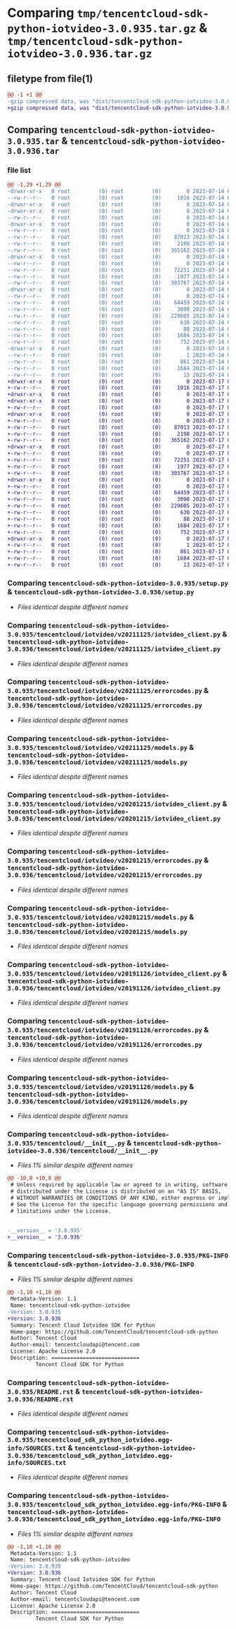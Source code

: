 # Comparing `tmp/tencentcloud-sdk-python-iotvideo-3.0.935.tar.gz` & `tmp/tencentcloud-sdk-python-iotvideo-3.0.936.tar.gz`

## filetype from file(1)

```diff
@@ -1 +1 @@
-gzip compressed data, was "dist/tencentcloud-sdk-python-iotvideo-3.0.935.tar", last modified: Fri Jul 14 00:32:53 2023, max compression
+gzip compressed data, was "dist/tencentcloud-sdk-python-iotvideo-3.0.936.tar", last modified: Mon Jul 17 00:29:19 2023, max compression
```

## Comparing `tencentcloud-sdk-python-iotvideo-3.0.935.tar` & `tencentcloud-sdk-python-iotvideo-3.0.936.tar`

### file list

```diff
@@ -1,29 +1,29 @@
-drwxr-xr-x   0 root         (0) root         (0)        0 2023-07-14 00:32:53.000000 tencentcloud-sdk-python-iotvideo-3.0.935/
--rw-r--r--   0 root         (0) root         (0)     1016 2023-07-14 00:32:52.000000 tencentcloud-sdk-python-iotvideo-3.0.935/setup.py
-drwxr-xr-x   0 root         (0) root         (0)        0 2023-07-14 00:32:53.000000 tencentcloud-sdk-python-iotvideo-3.0.935/tencentcloud/
-drwxr-xr-x   0 root         (0) root         (0)        0 2023-07-14 00:32:53.000000 tencentcloud-sdk-python-iotvideo-3.0.935/tencentcloud/iotvideo/
--rw-r--r--   0 root         (0) root         (0)        0 2023-07-14 00:32:52.000000 tencentcloud-sdk-python-iotvideo-3.0.935/tencentcloud/iotvideo/__init__.py
-drwxr-xr-x   0 root         (0) root         (0)        0 2023-07-14 00:32:53.000000 tencentcloud-sdk-python-iotvideo-3.0.935/tencentcloud/iotvideo/v20211125/
--rw-r--r--   0 root         (0) root         (0)        0 2023-07-14 00:32:52.000000 tencentcloud-sdk-python-iotvideo-3.0.935/tencentcloud/iotvideo/v20211125/__init__.py
--rw-r--r--   0 root         (0) root         (0)    87013 2023-07-14 00:32:52.000000 tencentcloud-sdk-python-iotvideo-3.0.935/tencentcloud/iotvideo/v20211125/iotvideo_client.py
--rw-r--r--   0 root         (0) root         (0)     2198 2023-07-14 00:32:52.000000 tencentcloud-sdk-python-iotvideo-3.0.935/tencentcloud/iotvideo/v20211125/errorcodes.py
--rw-r--r--   0 root         (0) root         (0)   365162 2023-07-14 00:32:53.000000 tencentcloud-sdk-python-iotvideo-3.0.935/tencentcloud/iotvideo/v20211125/models.py
-drwxr-xr-x   0 root         (0) root         (0)        0 2023-07-14 00:32:53.000000 tencentcloud-sdk-python-iotvideo-3.0.935/tencentcloud/iotvideo/v20201215/
--rw-r--r--   0 root         (0) root         (0)        0 2023-07-14 00:32:53.000000 tencentcloud-sdk-python-iotvideo-3.0.935/tencentcloud/iotvideo/v20201215/__init__.py
--rw-r--r--   0 root         (0) root         (0)    72251 2023-07-14 00:32:53.000000 tencentcloud-sdk-python-iotvideo-3.0.935/tencentcloud/iotvideo/v20201215/iotvideo_client.py
--rw-r--r--   0 root         (0) root         (0)     1977 2023-07-14 00:32:53.000000 tencentcloud-sdk-python-iotvideo-3.0.935/tencentcloud/iotvideo/v20201215/errorcodes.py
--rw-r--r--   0 root         (0) root         (0)   303767 2023-07-14 00:32:53.000000 tencentcloud-sdk-python-iotvideo-3.0.935/tencentcloud/iotvideo/v20201215/models.py
-drwxr-xr-x   0 root         (0) root         (0)        0 2023-07-14 00:32:53.000000 tencentcloud-sdk-python-iotvideo-3.0.935/tencentcloud/iotvideo/v20191126/
--rw-r--r--   0 root         (0) root         (0)        0 2023-07-14 00:32:53.000000 tencentcloud-sdk-python-iotvideo-3.0.935/tencentcloud/iotvideo/v20191126/__init__.py
--rw-r--r--   0 root         (0) root         (0)    64459 2023-07-14 00:32:53.000000 tencentcloud-sdk-python-iotvideo-3.0.935/tencentcloud/iotvideo/v20191126/iotvideo_client.py
--rw-r--r--   0 root         (0) root         (0)     3098 2023-07-14 00:32:53.000000 tencentcloud-sdk-python-iotvideo-3.0.935/tencentcloud/iotvideo/v20191126/errorcodes.py
--rw-r--r--   0 root         (0) root         (0)   229605 2023-07-14 00:32:53.000000 tencentcloud-sdk-python-iotvideo-3.0.935/tencentcloud/iotvideo/v20191126/models.py
--rw-r--r--   0 root         (0) root         (0)      630 2023-07-14 00:32:52.000000 tencentcloud-sdk-python-iotvideo-3.0.935/tencentcloud/__init__.py
--rw-r--r--   0 root         (0) root         (0)       88 2023-07-14 00:32:53.000000 tencentcloud-sdk-python-iotvideo-3.0.935/setup.cfg
--rw-r--r--   0 root         (0) root         (0)     1684 2023-07-14 00:32:53.000000 tencentcloud-sdk-python-iotvideo-3.0.935/PKG-INFO
--rw-r--r--   0 root         (0) root         (0)      752 2023-07-14 00:32:52.000000 tencentcloud-sdk-python-iotvideo-3.0.935/README.rst
-drwxr-xr-x   0 root         (0) root         (0)        0 2023-07-14 00:32:53.000000 tencentcloud-sdk-python-iotvideo-3.0.935/tencentcloud_sdk_python_iotvideo.egg-info/
--rw-r--r--   0 root         (0) root         (0)        1 2023-07-14 00:32:53.000000 tencentcloud-sdk-python-iotvideo-3.0.935/tencentcloud_sdk_python_iotvideo.egg-info/dependency_links.txt
--rw-r--r--   0 root         (0) root         (0)      861 2023-07-14 00:32:53.000000 tencentcloud-sdk-python-iotvideo-3.0.935/tencentcloud_sdk_python_iotvideo.egg-info/SOURCES.txt
--rw-r--r--   0 root         (0) root         (0)     1684 2023-07-14 00:32:53.000000 tencentcloud-sdk-python-iotvideo-3.0.935/tencentcloud_sdk_python_iotvideo.egg-info/PKG-INFO
--rw-r--r--   0 root         (0) root         (0)       13 2023-07-14 00:32:53.000000 tencentcloud-sdk-python-iotvideo-3.0.935/tencentcloud_sdk_python_iotvideo.egg-info/top_level.txt
+drwxr-xr-x   0 root         (0) root         (0)        0 2023-07-17 00:29:19.000000 tencentcloud-sdk-python-iotvideo-3.0.936/
+-rw-r--r--   0 root         (0) root         (0)     1016 2023-07-17 00:29:19.000000 tencentcloud-sdk-python-iotvideo-3.0.936/setup.py
+drwxr-xr-x   0 root         (0) root         (0)        0 2023-07-17 00:29:19.000000 tencentcloud-sdk-python-iotvideo-3.0.936/tencentcloud/
+drwxr-xr-x   0 root         (0) root         (0)        0 2023-07-17 00:29:19.000000 tencentcloud-sdk-python-iotvideo-3.0.936/tencentcloud/iotvideo/
+-rw-r--r--   0 root         (0) root         (0)        0 2023-07-17 00:29:19.000000 tencentcloud-sdk-python-iotvideo-3.0.936/tencentcloud/iotvideo/__init__.py
+drwxr-xr-x   0 root         (0) root         (0)        0 2023-07-17 00:29:19.000000 tencentcloud-sdk-python-iotvideo-3.0.936/tencentcloud/iotvideo/v20211125/
+-rw-r--r--   0 root         (0) root         (0)        0 2023-07-17 00:29:19.000000 tencentcloud-sdk-python-iotvideo-3.0.936/tencentcloud/iotvideo/v20211125/__init__.py
+-rw-r--r--   0 root         (0) root         (0)    87013 2023-07-17 00:29:19.000000 tencentcloud-sdk-python-iotvideo-3.0.936/tencentcloud/iotvideo/v20211125/iotvideo_client.py
+-rw-r--r--   0 root         (0) root         (0)     2198 2023-07-17 00:29:19.000000 tencentcloud-sdk-python-iotvideo-3.0.936/tencentcloud/iotvideo/v20211125/errorcodes.py
+-rw-r--r--   0 root         (0) root         (0)   365162 2023-07-17 00:29:19.000000 tencentcloud-sdk-python-iotvideo-3.0.936/tencentcloud/iotvideo/v20211125/models.py
+drwxr-xr-x   0 root         (0) root         (0)        0 2023-07-17 00:29:19.000000 tencentcloud-sdk-python-iotvideo-3.0.936/tencentcloud/iotvideo/v20201215/
+-rw-r--r--   0 root         (0) root         (0)        0 2023-07-17 00:29:19.000000 tencentcloud-sdk-python-iotvideo-3.0.936/tencentcloud/iotvideo/v20201215/__init__.py
+-rw-r--r--   0 root         (0) root         (0)    72251 2023-07-17 00:29:19.000000 tencentcloud-sdk-python-iotvideo-3.0.936/tencentcloud/iotvideo/v20201215/iotvideo_client.py
+-rw-r--r--   0 root         (0) root         (0)     1977 2023-07-17 00:29:19.000000 tencentcloud-sdk-python-iotvideo-3.0.936/tencentcloud/iotvideo/v20201215/errorcodes.py
+-rw-r--r--   0 root         (0) root         (0)   303767 2023-07-17 00:29:19.000000 tencentcloud-sdk-python-iotvideo-3.0.936/tencentcloud/iotvideo/v20201215/models.py
+drwxr-xr-x   0 root         (0) root         (0)        0 2023-07-17 00:29:19.000000 tencentcloud-sdk-python-iotvideo-3.0.936/tencentcloud/iotvideo/v20191126/
+-rw-r--r--   0 root         (0) root         (0)        0 2023-07-17 00:29:19.000000 tencentcloud-sdk-python-iotvideo-3.0.936/tencentcloud/iotvideo/v20191126/__init__.py
+-rw-r--r--   0 root         (0) root         (0)    64459 2023-07-17 00:29:19.000000 tencentcloud-sdk-python-iotvideo-3.0.936/tencentcloud/iotvideo/v20191126/iotvideo_client.py
+-rw-r--r--   0 root         (0) root         (0)     3098 2023-07-17 00:29:19.000000 tencentcloud-sdk-python-iotvideo-3.0.936/tencentcloud/iotvideo/v20191126/errorcodes.py
+-rw-r--r--   0 root         (0) root         (0)   229605 2023-07-17 00:29:19.000000 tencentcloud-sdk-python-iotvideo-3.0.936/tencentcloud/iotvideo/v20191126/models.py
+-rw-r--r--   0 root         (0) root         (0)      630 2023-07-17 00:29:19.000000 tencentcloud-sdk-python-iotvideo-3.0.936/tencentcloud/__init__.py
+-rw-r--r--   0 root         (0) root         (0)       88 2023-07-17 00:29:19.000000 tencentcloud-sdk-python-iotvideo-3.0.936/setup.cfg
+-rw-r--r--   0 root         (0) root         (0)     1684 2023-07-17 00:29:19.000000 tencentcloud-sdk-python-iotvideo-3.0.936/PKG-INFO
+-rw-r--r--   0 root         (0) root         (0)      752 2023-07-17 00:29:19.000000 tencentcloud-sdk-python-iotvideo-3.0.936/README.rst
+drwxr-xr-x   0 root         (0) root         (0)        0 2023-07-17 00:29:19.000000 tencentcloud-sdk-python-iotvideo-3.0.936/tencentcloud_sdk_python_iotvideo.egg-info/
+-rw-r--r--   0 root         (0) root         (0)        1 2023-07-17 00:29:19.000000 tencentcloud-sdk-python-iotvideo-3.0.936/tencentcloud_sdk_python_iotvideo.egg-info/dependency_links.txt
+-rw-r--r--   0 root         (0) root         (0)      861 2023-07-17 00:29:19.000000 tencentcloud-sdk-python-iotvideo-3.0.936/tencentcloud_sdk_python_iotvideo.egg-info/SOURCES.txt
+-rw-r--r--   0 root         (0) root         (0)     1684 2023-07-17 00:29:19.000000 tencentcloud-sdk-python-iotvideo-3.0.936/tencentcloud_sdk_python_iotvideo.egg-info/PKG-INFO
+-rw-r--r--   0 root         (0) root         (0)       13 2023-07-17 00:29:19.000000 tencentcloud-sdk-python-iotvideo-3.0.936/tencentcloud_sdk_python_iotvideo.egg-info/top_level.txt
```

### Comparing `tencentcloud-sdk-python-iotvideo-3.0.935/setup.py` & `tencentcloud-sdk-python-iotvideo-3.0.936/setup.py`

 * *Files identical despite different names*

### Comparing `tencentcloud-sdk-python-iotvideo-3.0.935/tencentcloud/iotvideo/v20211125/iotvideo_client.py` & `tencentcloud-sdk-python-iotvideo-3.0.936/tencentcloud/iotvideo/v20211125/iotvideo_client.py`

 * *Files identical despite different names*

### Comparing `tencentcloud-sdk-python-iotvideo-3.0.935/tencentcloud/iotvideo/v20211125/errorcodes.py` & `tencentcloud-sdk-python-iotvideo-3.0.936/tencentcloud/iotvideo/v20211125/errorcodes.py`

 * *Files identical despite different names*

### Comparing `tencentcloud-sdk-python-iotvideo-3.0.935/tencentcloud/iotvideo/v20211125/models.py` & `tencentcloud-sdk-python-iotvideo-3.0.936/tencentcloud/iotvideo/v20211125/models.py`

 * *Files identical despite different names*

### Comparing `tencentcloud-sdk-python-iotvideo-3.0.935/tencentcloud/iotvideo/v20201215/iotvideo_client.py` & `tencentcloud-sdk-python-iotvideo-3.0.936/tencentcloud/iotvideo/v20201215/iotvideo_client.py`

 * *Files identical despite different names*

### Comparing `tencentcloud-sdk-python-iotvideo-3.0.935/tencentcloud/iotvideo/v20201215/errorcodes.py` & `tencentcloud-sdk-python-iotvideo-3.0.936/tencentcloud/iotvideo/v20201215/errorcodes.py`

 * *Files identical despite different names*

### Comparing `tencentcloud-sdk-python-iotvideo-3.0.935/tencentcloud/iotvideo/v20201215/models.py` & `tencentcloud-sdk-python-iotvideo-3.0.936/tencentcloud/iotvideo/v20201215/models.py`

 * *Files identical despite different names*

### Comparing `tencentcloud-sdk-python-iotvideo-3.0.935/tencentcloud/iotvideo/v20191126/iotvideo_client.py` & `tencentcloud-sdk-python-iotvideo-3.0.936/tencentcloud/iotvideo/v20191126/iotvideo_client.py`

 * *Files identical despite different names*

### Comparing `tencentcloud-sdk-python-iotvideo-3.0.935/tencentcloud/iotvideo/v20191126/errorcodes.py` & `tencentcloud-sdk-python-iotvideo-3.0.936/tencentcloud/iotvideo/v20191126/errorcodes.py`

 * *Files identical despite different names*

### Comparing `tencentcloud-sdk-python-iotvideo-3.0.935/tencentcloud/iotvideo/v20191126/models.py` & `tencentcloud-sdk-python-iotvideo-3.0.936/tencentcloud/iotvideo/v20191126/models.py`

 * *Files identical despite different names*

### Comparing `tencentcloud-sdk-python-iotvideo-3.0.935/tencentcloud/__init__.py` & `tencentcloud-sdk-python-iotvideo-3.0.936/tencentcloud/__init__.py`

 * *Files 1% similar despite different names*

```diff
@@ -10,8 +10,8 @@
 # Unless required by applicable law or agreed to in writing, software
 # distributed under the License is distributed on an "AS IS" BASIS,
 # WITHOUT WARRANTIES OR CONDITIONS OF ANY KIND, either express or implied.
 # See the License for the specific language governing permissions and
 # limitations under the License.
 
 
-__version__ = '3.0.935'
+__version__ = '3.0.936'
```

### Comparing `tencentcloud-sdk-python-iotvideo-3.0.935/PKG-INFO` & `tencentcloud-sdk-python-iotvideo-3.0.936/PKG-INFO`

 * *Files 1% similar despite different names*

```diff
@@ -1,10 +1,10 @@
 Metadata-Version: 1.1
 Name: tencentcloud-sdk-python-iotvideo
-Version: 3.0.935
+Version: 3.0.936
 Summary: Tencent Cloud Iotvideo SDK for Python
 Home-page: https://github.com/TencentCloud/tencentcloud-sdk-python
 Author: Tencent Cloud
 Author-email: tencentcloudapi@tencent.com
 License: Apache License 2.0
 Description: ============================
         Tencent Cloud SDK for Python
```

### Comparing `tencentcloud-sdk-python-iotvideo-3.0.935/README.rst` & `tencentcloud-sdk-python-iotvideo-3.0.936/README.rst`

 * *Files identical despite different names*

### Comparing `tencentcloud-sdk-python-iotvideo-3.0.935/tencentcloud_sdk_python_iotvideo.egg-info/SOURCES.txt` & `tencentcloud-sdk-python-iotvideo-3.0.936/tencentcloud_sdk_python_iotvideo.egg-info/SOURCES.txt`

 * *Files identical despite different names*

### Comparing `tencentcloud-sdk-python-iotvideo-3.0.935/tencentcloud_sdk_python_iotvideo.egg-info/PKG-INFO` & `tencentcloud-sdk-python-iotvideo-3.0.936/tencentcloud_sdk_python_iotvideo.egg-info/PKG-INFO`

 * *Files 1% similar despite different names*

```diff
@@ -1,10 +1,10 @@
 Metadata-Version: 1.1
 Name: tencentcloud-sdk-python-iotvideo
-Version: 3.0.935
+Version: 3.0.936
 Summary: Tencent Cloud Iotvideo SDK for Python
 Home-page: https://github.com/TencentCloud/tencentcloud-sdk-python
 Author: Tencent Cloud
 Author-email: tencentcloudapi@tencent.com
 License: Apache License 2.0
 Description: ============================
         Tencent Cloud SDK for Python
```

